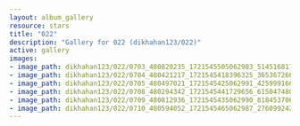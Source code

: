 ```yaml
---
layout: album_gallery
resource: stars
title: "022"
description: "Gallery for 022 (dikhahan123/022)"
active: gallery
images:
- image_path: dikhahan123/022/0703_480820235_1721545505062983_5145168179370795906_n.jpg
- image_path: dikhahan123/022/0704_480421217_1721545418396325_3653672663755595324_n.jpg
- image_path: dikhahan123/022/0705_480497021_1721545425062991_4259991661607244777_n.jpg
- image_path: dikhahan123/022/0708_480294342_1721545441729656_6150474804589938029_n.jpg
- image_path: dikhahan123/022/0709_480812936_1721545435062990_8184537065558262505_n.jpg
- image_path: dikhahan123/022/0710_480594052_1721545465062987_2760992422833081961_n.jpg
---
```

